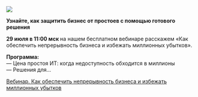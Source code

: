 <!--2025-07-24 13:53:51-->
<div class="yb">
  <div class="rss habr"><img src="https://habrastorage.org/getpro/habr/upload_files/7a3/e38/f8a/7a3e38f8aeaacfa9c416e2e8c28045de.jpg" /><p><strong>Узнайте, как защитить бизнес от простоев с помощью готового решения</strong></p><p><strong>29 июля в 11:00 мск </strong>на нашем бесплатном вебинаре расскажем «Как обеспечить непрерывность бизнеса и избежать миллионных убытков».</p><p><strong>Программа:</strong><br> — Цена простоя ИТ: когда недоступность обходится в миллионы<br> — Решения для... <p class="titl"><a href="https://habr.com/ru/companies/beeline_cloud/news/930786/?utm_source=habrahabr&utm_medium=rss&utm_campaign=930786">Вебинар. Как обеспечить непрерывность бизнеса и избежать миллионных убытков</a></p></div>
</div>
